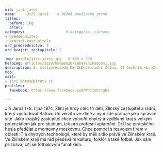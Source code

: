 ```yaml
---
uid: jiri.jaros
name:     Jiří Jaroš  	# běžně používáné jméno
titles:
  before: Ing.
  after:
category:                   # kategorie: clenove
- predsednictvo
- krajsti-zastupitele
ord_predsednictvo: 3
ord_krajsti-zastupitele: 2

img: people/jiri-jaros.jpg   # 165 x 220
heroImg: articles/2020/kampan20/zahajenikampan1.jpg
description: 2. místopředseda KS ZLK<br>radní Zlína, IT technik <br>Zlín # kratký popis, max 160 znaků
mob:			  
mail:
- jiri.jaros@pirati.cz
profiles:
  facebook: https://www.facebook.com/WhiteDrogba

---
```


Jiří Jaroš (*8. října 1974, Zlín) je hrdý otec tří dětí, Zlínský zastupitel a radní, který vystudoval Baťovu Univerzitu ve Zlíně a nyní zde pracuje jako správce sítě. Jako krajský zastupitel chce vytvořit chytrý a vzdělaný kraj s velkým potenciálem jak pro studium, tak pro profesní uplatnění. Drží se pirátského hesla předělat z montovny mozkovnu. Chce pomoci s rozvojem firem v oblasti IT a chytrých technologií, které by měli sídlo právě ve Zlínském kraji. Ve Zlínském kraji má rád především kulturu, folklór a také fotbal. Jak sám přiznává, cítí se fotbalovým fanatikem.
